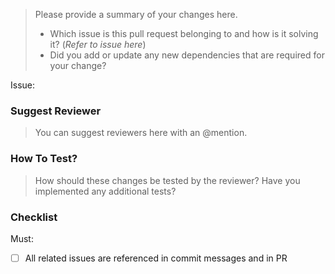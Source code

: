 > Please provide a summary of your changes here.
> * Which issue is this pull request belonging to and how is it solving it? (*Refer to issue here*)
> * Did you add or update any new dependencies that are required for your change?

Issue: 

### Suggest Reviewer
> You can suggest reviewers here with an @mention.

### How To Test?
> How should these changes be tested by the reviewer?
> Have you implemented any additional tests?

### Checklist
Must:
- [ ] All related issues are referenced in commit messages and in PR

